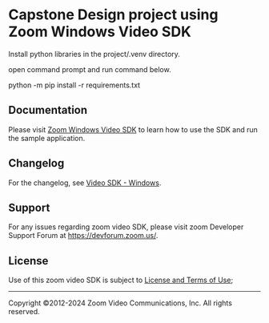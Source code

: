 # Capstone Design project using Zoom Windows Video SDK

Install python libraries in the project/.venv directory.

open command prompt and run command below.

python -m pip install -r requirements.txt



## Documentation
Please visit [Zoom Windows Video SDK](https://developers.zoom.us/docs/video-sdk/windows/) to learn how to use the SDK and run the sample application.

## Changelog

For the changelog, see [Video SDK - Windows](https://devsupport.zoom.us/hc/en-us/sections/9481996074637-Windows).

## Support

For any issues regarding zoom video SDK, please visit zoom Developer Support Forum at https://devforum.zoom.us/.

## License

Use of this zoom video SDK is subject to [License and Terms of Use](https://explore.zoom.us/docs/en-us/video-sdk-terms.html);

---
Copyright ©2012-2024 Zoom Video Communications, Inc. All rights reserved.
